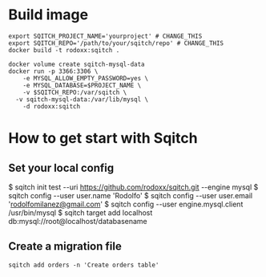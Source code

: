 # Build image
```
export SQITCH_PROJECT_NAME='yourproject' # CHANGE_THIS
export SQITCH_REPO='/path/to/your/sqitch/repo' # CHANGE_THIS
docker build -t rodoxx:sqitch .

docker volume create sqitch-mysql-data
docker run -p 3366:3306 \
	-e MYSQL_ALLOW_EMPTY_PASSWORD=yes \
	-e MYSQL_DATABASE=$PROJECT_NAME \
	-v $SQITCH_REPO:/var/sqitch \
  -v sqitch-mysql-data:/var/lib/mysql \
	-d rodoxx:sqitch
```

# How to get start with Sqitch

## Set your local config

$ sqitch init test --uri https://github.com/rodoxx/sqitch.git --engine mysql
$ sqitch config --user user.name 'Rodolfo'
$ sqitch config --user user.email 'rodolfomilanez@gmail.com'
$ sqitch config --user engine.mysql.client /usr/bin/mysql
$ sqitch target add localhost db:mysql://root@localhost/databasename

## Create a migration file
```
sqitch add orders -n 'Create orders table'
```

